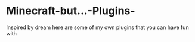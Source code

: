 # Minecraft-but...-Plugins-
Inspired by dream here are some of my own plugins that you can have fun with 
